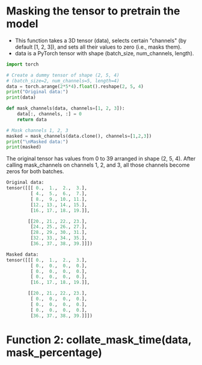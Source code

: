 # Masking the tensor to pretrain the model
- This function takes a 3D tensor (data), selects certain "channels" (by default [1, 2, 3]), and sets all their values to zero (i.e., masks them).
- data is a PyTorch tensor with shape (batch_size, num_channels, length).

``` python
import torch

# Create a dummy tensor of shape (2, 5, 4)
# (batch_size=2, num_channels=5, length=4)
data = torch.arange(2*5*4).float().reshape(2, 5, 4)
print("Original data:")
print(data)

def mask_channels(data, channels=[1, 2, 3]):
    data[:, channels, :] = 0
    return data

# Mask channels 1, 2, 3
masked = mask_channels(data.clone(), channels=[1,2,3])
print("\nMasked data:")
print(masked)
```

The original tensor has values from 0 to 39 arranged in shape (2, 5, 4). After calling mask_channels on channels 1, 2, and 3, all those channels become zeros for both batches.

```python
Original data:
tensor([[[ 0.,  1.,  2.,  3.],
         [ 4.,  5.,  6.,  7.],
         [ 8.,  9., 10., 11.],
         [12., 13., 14., 15.],
         [16., 17., 18., 19.]],

        [[20., 21., 22., 23.],
         [24., 25., 26., 27.],
         [28., 29., 30., 31.],
         [32., 33., 34., 35.],
         [36., 37., 38., 39.]]])

Masked data:
tensor([[[ 0.,  1.,  2.,  3.],
         [ 0.,  0.,  0.,  0.],
         [ 0.,  0.,  0.,  0.],
         [ 0.,  0.,  0.,  0.],
         [16., 17., 18., 19.]],

        [[20., 21., 22., 23.],
         [ 0.,  0.,  0.,  0.],
         [ 0.,  0.,  0.,  0.],
         [ 0.,  0.,  0.,  0.],
         [36., 37., 38., 39.]]])
```
# Function 2: collate_mask_time(data, mask_percentage)
